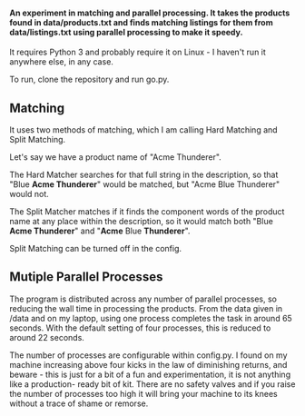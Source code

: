 #### An experiment in matching and parallel processing. It takes the products found in data/products.txt and finds matching listings for them from data/listings.txt using parallel processing to make it speedy.

It requires Python 3 and probably require it on Linux - I haven't run it anywhere else, in any case.

To run, clone the repository and run go.py.

## Matching

It uses two methods of matching, which I am calling Hard Matching and Split Matching.

Let's say we have a product name of "Acme Thunderer".

The Hard Matcher searches for that full string in the description, so that "Blue **Acme Thunderer**" would be matched, but "Acme Blue Thunderer" would not.

The Split Matcher matches if it finds the component words of the product name at any place within the description, so it would match both "Blue **Acme Thunderer**" and "**Acme** Blue **Thunderer**".

Split Matching can be turned off in the config.

## Mutiple Parallel Processes

The program is distributed across any number of parallel processes, so reducing the wall time in processing the products. From the data given in /data and on my laptop, using one process completes the task in around 65 seconds. With the default setting of four processes, this is reduced to around 22 seconds.

The number of processes are configurable within config.py. I found on my machine increasing above four kicks in the law of diminishing returns, and beware - this is just for a bit of a fun and experimentation, it is not anything like a production-
 ready bit of kit. There are no safety valves and if you raise the number of processes too high it will bring your machine to its knees without a trace of shame or remorse.
